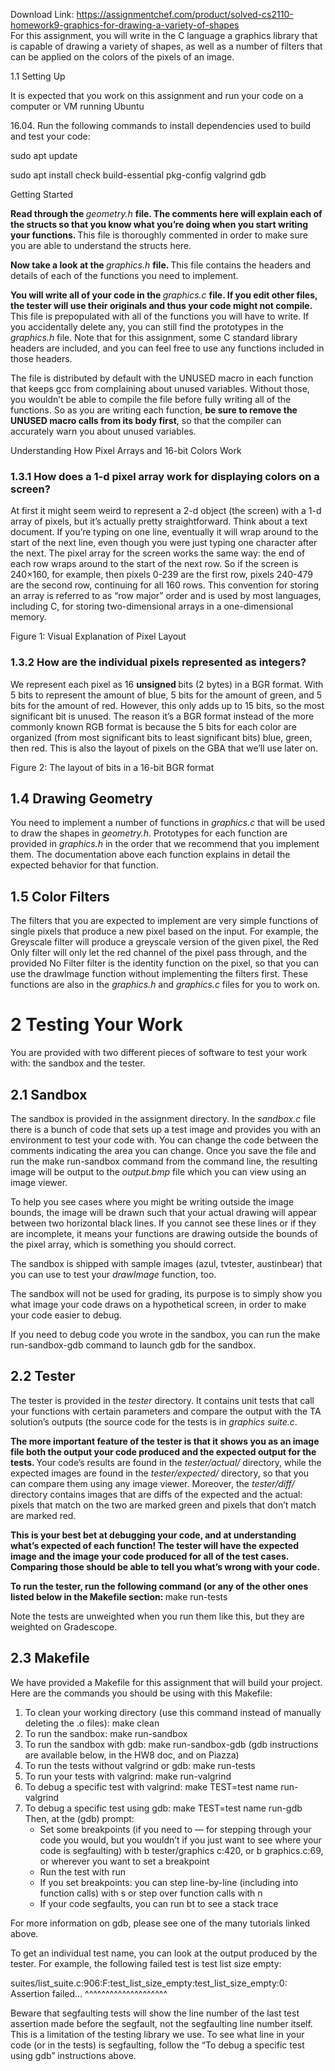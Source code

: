 Download Link: https://assignmentchef.com/product/solved-cs2110-homework9-graphics-for-drawing-a-variety-of-shapes
<br>
For this assignment, you will write in the C language a graphics library that is capable of drawing a variety of shapes, as well as a number of filters that can be applied on the colors of the pixels of an image.

<a name="_Toc5458"></a>1.1         Setting Up

It is expected that you work on this assignment and run your code on a computer or VM running Ubuntu

16.04. Run the following commands to install dependencies used to build and test your code:

sudo apt update

sudo apt install check build-essential pkg-config valgrind gdb

Getting Started

<strong>Read through the </strong><em>geometry.h </em><strong>file. The comments here will explain each of the structs so that you know what you’re doing when you start writing your functions. </strong>This file is thoroughly commented in order to make sure you are able to understand the structs here.

<strong>Now take a look at the </strong><em>graphics.h </em><strong>file. </strong>This file contains the headers and details of each of the functions you need to implement.

<strong>You will write all of your code in the </strong><em>graphics.c </em><strong>file. If you edit other files, the tester will use their originals and thus your code might not compile. </strong>This file is prepopulated with all of the functions you will have to write. If you accidentally delete any, you can still find the prototypes in the <em>graphics.h </em>file. Note that for this assignment, some C standard library headers are included, and you can feel free to use any functions included in those headers.

The file is distributed by default with the UNUSED macro in each function that keeps gcc from complaining about unused variables. Without those, you wouldn’t be able to compile the file before fully writing all of the functions. So as you are writing each function, <strong>be sure to remove the UNUSED macro calls from its body first</strong>, so that the compiler can accurately warn you about unused variables.

Understanding How Pixel Arrays and 16-bit Colors Work

<h3><a name="_Toc5461"></a>1.3.1         How does a 1-d pixel array work for displaying colors on a screen?</h3>

At first it might seem weird to represent a 2-d object (the screen) with a 1-d array of pixels, but it’s actually pretty straightforward. Think about a text document. If you’re typing on one line, eventually it will wrap around to the start of the next line, even though you were just typing one character after the next. The pixel array for the screen works the same way: the end of each row wraps around to the start of the next row. So if the screen is 240×160, for example, then pixels 0-239 are the first row, pixels 240-479 are the second row, continuing for all 160 rows. This convention for storing an array is referred to as “row major” order and is used by most languages, including C, for storing two-dimensional arrays in a one-dimensional memory.

Figure 1: Visual Explanation of Pixel Layout

<h3><a name="_Toc5462"></a>1.3.2         How are the individual pixels represented as integers?</h3>

We represent each pixel as 16 <strong>unsigned </strong>bits (2 bytes) in a BGR format. With 5 bits to represent the amount of blue, 5 bits for the amount of green, and 5 bits for the amount of red. However, this only adds up to 15 bits, so the most significant bit is unused. The reason it’s a BGR format instead of the more commonly known RGB format is because the 5 bits for each color are organized (from most significant bits to least significant bits) blue, green, then red. This is also the layout of pixels on the GBA that we’ll use later on.

Figure 2: The layout of bits in a 16-bit BGR format

<h2><a name="_Toc5463"></a>1.4         Drawing Geometry</h2>

You need to implement a number of functions in <em>graphics.c </em>that will be used to draw the shapes in <em>geometry.h</em>. Prototypes for each function are provided in <em>graphics.h </em>in the order that we recommend that you implement them. The documentation above each function explains in detail the expected behavior for that function.

<h2><a name="_Toc5464"></a>1.5         Color Filters</h2>

The filters that you are expected to implement are very simple functions of single pixels that produce a new pixel based on the input. For example, the Greyscale filter will produce a greyscale version of the given pixel, the Red Only filter will only let the red channel of the pixel pass through, and the provided No Filter filter is the identity function on the pixel, so that you can use the drawImage function without implementing the filters first. These functions are also in the <em>graphics.h </em>and <em>graphics.c </em>files for you to work on.

<h1><a name="_Toc5465"></a>2           Testing Your Work</h1>

You are provided with two different pieces of software to test your work with: the sandbox and the tester.

<h2><a name="_Toc5466"></a>2.1         Sandbox</h2>

The sandbox is provided in the assignment directory. In the <em>sandbox.c </em>file there is a bunch of code that sets up a test image and provides you with an environment to test your code with. You can change the code between the comments indicating the area you can change. Once you save the file and run the make run-sandbox command from the command line, the resulting image will be output to the <em>output.bmp </em>file which you can view using an image viewer.

To help you see cases where you might be writing outside the image bounds, the image will be drawn such that your actual drawing will appear between two horizontal black lines. If you cannot see these lines or if they are incomplete, it means your functions are drawing outside the bounds of the pixel array, which is something you should correct.

The sandbox is shipped with sample images (azul, tvtester, austinbear) that you can use to test your <em>drawImage </em>function, too.

The sandbox will not be used for grading, its purpose is to simply show you what image your code draws on a hypothetical screen, in order to make your code easier to debug.

If you need to debug code you wrote in the sandbox, you can run the make run-sandbox-gdb command to launch gdb for the sandbox.

<h2><a name="_Toc5467"></a>2.2         Tester</h2>

The tester is provided in the <em>tester </em>directory. It contains unit tests that call your functions with certain parameters and compare the output with the TA solution’s outputs (the source code for the tests is in <em>graphics suite.c</em>.

<strong>The more important feature of the tester is that it shows you as an image file both the output your code produced and the expected output for the tests. </strong>Your code’s results are found in the <em>tester/actual/ </em>directory, while the expected images are found in the <em>tester/expected/ </em>directory, so that you can compare them using any image viewer. Moreover, the <em>tester/diff/ </em>directory contains images that are diffs of the expected and the actual: pixels that match on the two are marked green and pixels that don’t match are marked red.

<strong>This is your best bet at debugging your code, and at understanding what’s expected of each function! The tester will have the expected image and the image your code produced for all of the test cases. Comparing those should be able to tell you what’s wrong with your code.</strong>

<strong>To run the tester, run the following command (or any of the other ones listed below in the Makefile section: </strong>make run-tests

Note the tests are unweighted when you run them like this, but they are weighted on Gradescope.

<h2><a name="_Toc5468"></a>2.3         Makefile</h2>

We have provided a Makefile for this assignment that will build your project. Here are the commands you should be using with this Makefile:

<ol>

 <li>To clean your working directory (use this command instead of manually deleting the .o files): make clean</li>

 <li>To run the sandbox: make run-sandbox</li>

 <li>To run the sandbox with gdb: make run-sandbox-gdb (gdb instructions are available below, in the HW8 doc, and on Piazza)</li>

 <li>To run the tests without valgrind or gdb: make run-tests</li>

 <li>To run your tests with valgrind: make run-valgrind</li>

 <li>To debug a specific test with valgrind: make TEST=test name run-valgrind</li>

 <li>To debug a specific test using gdb: make TEST=test name run-gdb Then, at the (gdb) prompt:

  <ul>

   <li>Set some breakpoints (if you need to — for stepping through your code you would, but you wouldn’t if you just want to see where your code is segfaulting) with b tester/graphics c:420, or b graphics.c:69, or wherever you want to set a breakpoint</li>

   <li>Run the test with run</li>

   <li>If you set breakpoints: you can step line-by-line (including into function calls) with s or step over function calls with n</li>

   <li>If your code segfaults, you can run bt to see a stack trace</li>

  </ul></li>

</ol>

For more information on gdb, please see one of the many tutorials linked above.

To get an individual test name, you can look at the output produced by the tester. For example, the following failed test is test list size empty:

suites/list_suite.c:906:F:test_list_size_empty:test_list_size_empty:0: Assertion failed… ^^^^^^^^^^^^^^^^^^^^

Beware that segfaulting tests will show the line number of the last test assertion made before the segfault, not the segfaulting line number itself. This is a limitation of the testing library we use. To see what line in your code (or in the tests) is segfaulting, follow the “To debug a specific test using gdb” instructions above.